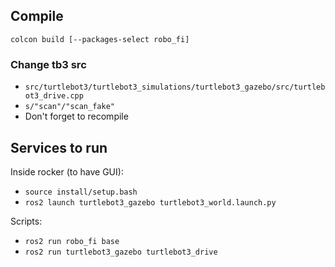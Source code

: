 ## Compile

`colcon build [--packages-select robo_fi]`

### Change tb3 src

* `src/turtlebot3/turtlebot3_simulations/turtlebot3_gazebo/src/turtlebot3_drive.cpp`
* `s/"scan"/"scan_fake"`
* Don't forget to recompile

## Services to run

Inside rocker (to have GUI):
* `source install/setup.bash`
* `ros2 launch turtlebot3_gazebo turtlebot3_world.launch.py`

Scripts:
* `ros2 run robo_fi base`
* `ros2 run turtlebot3_gazebo turtlebot3_drive`
